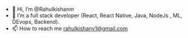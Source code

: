 - 👋 Hi, I’m @Rahulkishanm
- 👀 I’m a full stack developer (React, React Native, Java, NodeJs , ML, DEvops, Backend). 
- 📫 How to reach me rahulkishanv1@gmail.com

<!---
Rahulkishanm/Rahulkishanm is a ✨ special ✨ repository because its `README.md` (this file) appears on your GitHub profile.
You can click the Preview link to take a look at your changes.
--->

